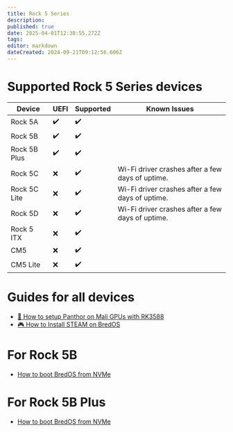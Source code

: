 ```yaml
---
title: Rock 5 Series
description:
published: true
date: 2025-04-01T12:38:55.272Z
tags:
editor: markdown
dateCreated: 2024-09-21T09:12:56.606Z
---
```


# Supported Rock 5 Series devices

| Device       | UEFI | Supported | Known Issues                                                     |
| ------------ | ---- | --------- | ---------------------------------------------------------------- |
| Rock 5A      | ✔️   | ✔️        |                                                                  |
| Rock 5B      | ✔️   | ✔️        |                                                                  |
| Rock 5B Plus | ✔️   | ✔️        |                                                                  |
| Rock 5C      | ❌    | ✔️        | Wi-Fi driver crashes after a few days of uptime. |
| Rock 5C Lite | ❌    | ✔️        | Wi-Fi driver crashes after a few days of uptime. |
| Rock 5D      | ❌    | ✔️        | Wi-Fi driver crashes after a few days of uptime. |
| Rock 5 ITX   | ❌    | ✔️        |                                                                  |
| CM5          | ❌    | ✔️        |                                                                  |
| CM5 Lite     | ❌    | ✔️        |                                                                  |

# Guides for all devices

- [🐾 How to setup Panthor on Mali GPUs with RK3588](/en/how-to/how-to-setup-panthor)
- [🎮  How to Install STEAM on BredOS](/en/how-to/how-to-install-steam)

# For Rock 5B

- [How to boot BredOS from NVMe](/en/rock-5/how-to-boot-from-nvme)

# For Rock 5B Plus

- [How to boot BredOS from NVMe](/en/rock-5/how-to-boot-from-nvme)